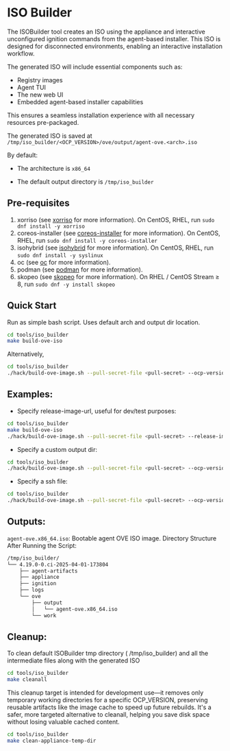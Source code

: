 # ISO Builder

The ISOBuilder tool creates an ISO using the appliance and interactive unconfigured ignition commands from the agent-based installer. This ISO is designed for disconnected environments, enabling an interactive installation workflow.

The generated ISO will include essential components such as:

- Registry images
- Agent TUI 
- The new web UI
- Embedded agent-based installer capabilities

This ensures a seamless installation experience with all necessary resources pre-packaged.

The generated ISO is saved at `/tmp/iso_builder/<OCP_VERSION>/ove/output/agent-ove.<arch>.iso`

By default:

- The architecture is `x86_64`

- The default output directory is `/tmp/iso_builder`

## Pre-requisites

1. xorriso (see [xorriso](https://www.gnu.org/software/xorriso/) for more information). On CentOS, RHEL, run `sudo dnf install -y xorriso`
2. coreos-installer (see [coreos-installer](https://coreos.github.io/coreos-installer/getting-started/) for more information). On CentOS, RHEL, run `sudo dnf install -y coreos-installer`
3. isohybrid (see [isohybrid](https://man.archlinux.org/man/core/syslinux/isohybrid.1.en) for more information). On CentOS, RHEL, run `sudo dnf install -y syslinux`
4. oc (see [oc](https://docs.redhat.com/en/documentation/openshift_container_platform/4.18/html/cli_tools/openshift-cli-oc#cli-installing-cli_cli-developer-commands) for more information).
5. podman (see [podman](https://podman.io/docs/installation) for more information).
6. skopeo (see [skopeo](https://github.com/containers/skopeo/blob/main/install.md) for more information). On RHEL / CentOS Stream ≥ 8, run `sudo dnf -y install skopeo`


## Quick Start

Run as simple bash script. Uses default arch and output dir location.
```bash
cd tools/iso_builder
make build-ove-iso
```
Alternatively,

```bash
cd tools/iso_builder
./hack/build-ove-image.sh --pull-secret-file <pull-secret> --ocp-version <openshift-major.minor.patch-version>
```
## Examples:
- Specify release-image-url, useful for dev/test purposes:

```bash
cd tools/iso_builder
make build-ove-iso
./hack/build-ove-image.sh --pull-secret-file <pull-secret> --release-image-url <openshift-release-image-url>
```

- Specify a custom output dir:
```bash
cd tools/iso_builder
./hack/build-ove-image.sh --pull-secret-file <pull-secret> --ocp-version <openshift-major.minor.patch-version> --dir <path>
```

- Specify a ssh file:
```bash
cd tools/iso_builder
./hack/build-ove-image.sh --pull-secret-file <pull-secret> --ocp-version <openshift-major.minor.patch-version> --ssh-key-file <path>
```

## Outputs:
`agent-ove.x86_64.iso`: Bootable agent OVE ISO image.
Directory Structure After Running the Script:
```bash
/tmp/iso_builder/
└── 4.19.0-0.ci-2025-04-01-173804
    ├── agent-artifacts
    ├── appliance
    ├── ignition
    ├── logs
    └── ove
        ├── output
        │   └── agent-ove.x86_64.iso
        └── work
```
## Cleanup:

To clean default ISOBuilder tmp directory ( /tmp/iso_builder) and all the intermediate files along with the generated ISO 
```bash
cd tools/iso_builder
make cleanall
```

This cleanup target is intended for development use—it removes only temporary working directories for a specific OCP_VERSION, preserving reusable artifacts like the image cache to speed up future rebuilds. It's a safer, more targeted alternative to cleanall, helping you save disk space without losing valuable cached content.
```bash
cd tools/iso_builder
make clean-appliance-temp-dir
```
